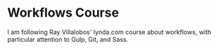 # Workflows Course

I am following Ray Villalobos' lynda.com course about  workflows, with particular attention to Gulp, Git, and Sass. 